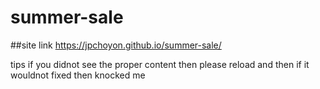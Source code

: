 # summer-sale
##site link https://jpchoyon.github.io/summer-sale/

tips
if you didnot see the proper content then please reload and then if it wouldnot fixed then knocked me
